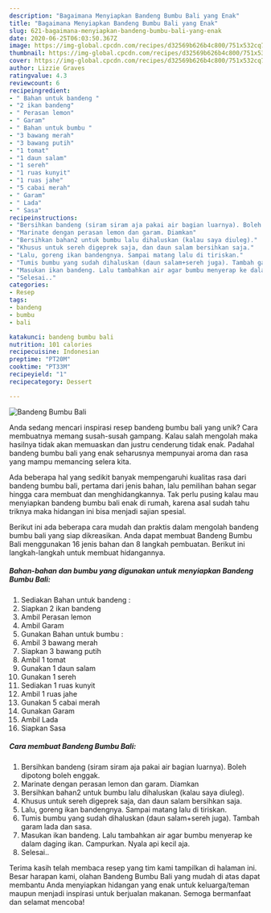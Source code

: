 ```yaml
---
description: "Bagaimana Menyiapkan Bandeng Bumbu Bali yang Enak"
title: "Bagaimana Menyiapkan Bandeng Bumbu Bali yang Enak"
slug: 621-bagaimana-menyiapkan-bandeng-bumbu-bali-yang-enak
date: 2020-06-25T06:03:50.367Z
image: https://img-global.cpcdn.com/recipes/d32569b626b4c800/751x532cq70/bandeng-bumbu-bali-foto-resep-utama.jpg
thumbnail: https://img-global.cpcdn.com/recipes/d32569b626b4c800/751x532cq70/bandeng-bumbu-bali-foto-resep-utama.jpg
cover: https://img-global.cpcdn.com/recipes/d32569b626b4c800/751x532cq70/bandeng-bumbu-bali-foto-resep-utama.jpg
author: Lizzie Graves
ratingvalue: 4.3
reviewcount: 6
recipeingredient:
- " Bahan untuk bandeng "
- "2 ikan bandeng"
- " Perasan lemon"
- " Garam"
- " Bahan untuk bumbu "
- "3 bawang merah"
- "3 bawang putih"
- "1 tomat"
- "1 daun salam"
- "1 sereh"
- "1 ruas kunyit"
- "1 ruas jahe"
- "5 cabai merah"
- " Garam"
- " Lada"
- " Sasa"
recipeinstructions:
- "Bersihkan bandeng (siram siram aja pakai air bagian luarnya). Boleh dipotong boleh enggak."
- "Marinate dengan perasan lemon dan garam. Diamkan"
- "Bersihkan bahan2 untuk bumbu lalu dihaluskan (kalau saya diuleg)."
- "Khusus untuk sereh digeprek saja, dan daun salam bersihkan saja."
- "Lalu, goreng ikan bandengnya. Sampai matang lalu di tiriskan."
- "Tumis bumbu yang sudah dihaluskan (daun salam+sereh juga). Tambah garam lada dan sasa."
- "Masukan ikan bandeng. Lalu tambahkan air agar bumbu menyerap ke dalam daging ikan. Campurkan. Nyala api kecil aja."
- "Selesai.."
categories:
- Resep
tags:
- bandeng
- bumbu
- bali

katakunci: bandeng bumbu bali 
nutrition: 101 calories
recipecuisine: Indonesian
preptime: "PT20M"
cooktime: "PT33M"
recipeyield: "1"
recipecategory: Dessert

---
```



![Bandeng Bumbu Bali](https://img-global.cpcdn.com/recipes/d32569b626b4c800/751x532cq70/bandeng-bumbu-bali-foto-resep-utama.jpg)

Anda sedang mencari inspirasi resep bandeng bumbu bali yang unik? Cara membuatnya memang susah-susah gampang. Kalau salah mengolah maka hasilnya tidak akan memuaskan dan justru cenderung tidak enak. Padahal bandeng bumbu bali yang enak seharusnya mempunyai aroma dan rasa yang mampu memancing selera kita.



Ada beberapa hal yang sedikit banyak mempengaruhi kualitas rasa dari bandeng bumbu bali, pertama dari jenis bahan, lalu pemilihan bahan segar hingga cara membuat dan menghidangkannya. Tak perlu pusing kalau mau menyiapkan bandeng bumbu bali enak di rumah, karena asal sudah tahu triknya maka hidangan ini bisa menjadi sajian spesial.


Berikut ini ada beberapa cara mudah dan praktis dalam mengolah bandeng bumbu bali yang siap dikreasikan. Anda dapat membuat Bandeng Bumbu Bali menggunakan 16 jenis bahan dan 8 langkah pembuatan. Berikut ini langkah-langkah untuk membuat hidangannya.

<!--inarticleads1-->

##### Bahan-bahan dan bumbu yang digunakan untuk menyiapkan Bandeng Bumbu Bali:

1. Sediakan  Bahan untuk bandeng :
1. Siapkan 2 ikan bandeng
1. Ambil  Perasan lemon
1. Ambil  Garam
1. Gunakan  Bahan untuk bumbu :
1. Ambil 3 bawang merah
1. Siapkan 3 bawang putih
1. Ambil 1 tomat
1. Gunakan 1 daun salam
1. Gunakan 1 sereh
1. Sediakan 1 ruas kunyit
1. Ambil 1 ruas jahe
1. Gunakan 5 cabai merah
1. Gunakan  Garam
1. Ambil  Lada
1. Siapkan  Sasa




<!--inarticleads2-->

##### Cara membuat Bandeng Bumbu Bali:

1. Bersihkan bandeng (siram siram aja pakai air bagian luarnya). Boleh dipotong boleh enggak.
1. Marinate dengan perasan lemon dan garam. Diamkan
1. Bersihkan bahan2 untuk bumbu lalu dihaluskan (kalau saya diuleg).
1. Khusus untuk sereh digeprek saja, dan daun salam bersihkan saja.
1. Lalu, goreng ikan bandengnya. Sampai matang lalu di tiriskan.
1. Tumis bumbu yang sudah dihaluskan (daun salam+sereh juga). Tambah garam lada dan sasa.
1. Masukan ikan bandeng. Lalu tambahkan air agar bumbu menyerap ke dalam daging ikan. Campurkan. Nyala api kecil aja.
1. Selesai..




Terima kasih telah membaca resep yang tim kami tampilkan di halaman ini. Besar harapan kami, olahan Bandeng Bumbu Bali yang mudah di atas dapat membantu Anda menyiapkan hidangan yang enak untuk keluarga/teman maupun menjadi inspirasi untuk berjualan makanan. Semoga bermanfaat dan selamat mencoba!
